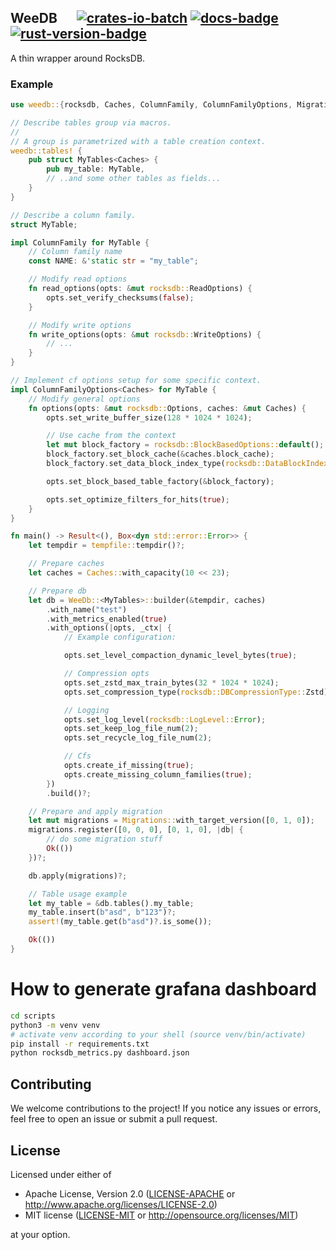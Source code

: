## WeeDB &emsp; [![crates-io-batch]][crates-io-link] [![docs-badge]][docs-url] [![rust-version-badge]][rust-version-link]

[crates-io-batch]: https://img.shields.io/crates/v/weedb.svg

[crates-io-link]: https://crates.io/crates/weedb

[docs-badge]: https://docs.rs/weedb/badge.svg

[docs-url]: https://docs.rs/weedb

[rust-version-badge]: https://img.shields.io/badge/rustc-1.65+-lightgray.svg

[rust-version-link]: https://blog.rust-lang.org/2022/11/03/Rust-1.65.0.html


A thin wrapper around RocksDB.

### Example

```rust
use weedb::{rocksdb, Caches, ColumnFamily, ColumnFamilyOptions, Migrations, WeeDb};

// Describe tables group via macros.
//
// A group is parametrized with a table creation context.
weedb::tables! {
    pub struct MyTables<Caches> {
        pub my_table: MyTable,
        // ..and some other tables as fields...
    }
}

// Describe a column family.
struct MyTable;

impl ColumnFamily for MyTable {
    // Column family name
    const NAME: &'static str = "my_table";

    // Modify read options
    fn read_options(opts: &mut rocksdb::ReadOptions) {
        opts.set_verify_checksums(false);
    }

    // Modify write options
    fn write_options(opts: &mut rocksdb::WriteOptions) {
        // ...
    }
}

// Implement cf options setup for some specific context.
impl ColumnFamilyOptions<Caches> for MyTable {
    // Modify general options
    fn options(opts: &mut rocksdb::Options, caches: &mut Caches) {
        opts.set_write_buffer_size(128 * 1024 * 1024);

        // Use cache from the context
        let mut block_factory = rocksdb::BlockBasedOptions::default();
        block_factory.set_block_cache(&caches.block_cache);
        block_factory.set_data_block_index_type(rocksdb::DataBlockIndexType::BinaryAndHash);

        opts.set_block_based_table_factory(&block_factory);

        opts.set_optimize_filters_for_hits(true);
    }
}

fn main() -> Result<(), Box<dyn std::error::Error>> {
    let tempdir = tempfile::tempdir()?;

    // Prepare caches
    let caches = Caches::with_capacity(10 << 23);

    // Prepare db
    let db = WeeDb::<MyTables>::builder(&tempdir, caches)
        .with_name("test")
        .with_metrics_enabled(true)
        .with_options(|opts, _ctx| {
            // Example configuration:

            opts.set_level_compaction_dynamic_level_bytes(true);

            // Compression opts
            opts.set_zstd_max_train_bytes(32 * 1024 * 1024);
            opts.set_compression_type(rocksdb::DBCompressionType::Zstd);

            // Logging
            opts.set_log_level(rocksdb::LogLevel::Error);
            opts.set_keep_log_file_num(2);
            opts.set_recycle_log_file_num(2);

            // Cfs
            opts.create_if_missing(true);
            opts.create_missing_column_families(true);
        })
        .build()?;

    // Prepare and apply migration
    let mut migrations = Migrations::with_target_version([0, 1, 0]);
    migrations.register([0, 0, 0], [0, 1, 0], |db| {
        // do some migration stuff
        Ok(())
    })?;

    db.apply(migrations)?;

    // Table usage example
    let my_table = &db.tables().my_table;
    my_table.insert(b"asd", b"123")?;
    assert!(my_table.get(b"asd")?.is_some());

    Ok(())
}
```

# How to generate grafana dashboard

```bash
cd scripts
python3 -m venv venv
# activate venv according to your shell (source venv/bin/activate)
pip install -r requirements.txt
python rocksdb_metrics.py dashboard.json
```

## Contributing

We welcome contributions to the project! If you notice any issues or errors,
feel free to open an issue or submit a pull request.

## License

Licensed under either of

* Apache License, Version 2.0 ([LICENSE-APACHE](LICENSE-APACHE)
  or <http://www.apache.org/licenses/LICENSE-2.0>)
* MIT license ([LICENSE-MIT](LICENSE-MIT)
  or <http://opensource.org/licenses/MIT>)

at your option.
